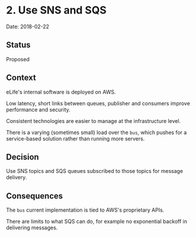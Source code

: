 # 2. Use SNS and SQS

Date: 2018-02-22

## Status

Proposed

## Context

eLife's internal software is deployed on AWS.

Low latency, short links between queues, publisher and consumers improve performance and security.

Consistent technologies are easier to manage at the infrastructure level.

There is a varying (sometimes small) load over the `bus`, which pushes for a service-based solution rather than running more servers.

## Decision

Use SNS topics and SQS queues subscribed to those topics for message delivery.

## Consequences

The `bus` current implementation is tied to AWS's proprietary APIs.

There are limits to what SQS can do, for example no exponential backoff in delivering messages.
